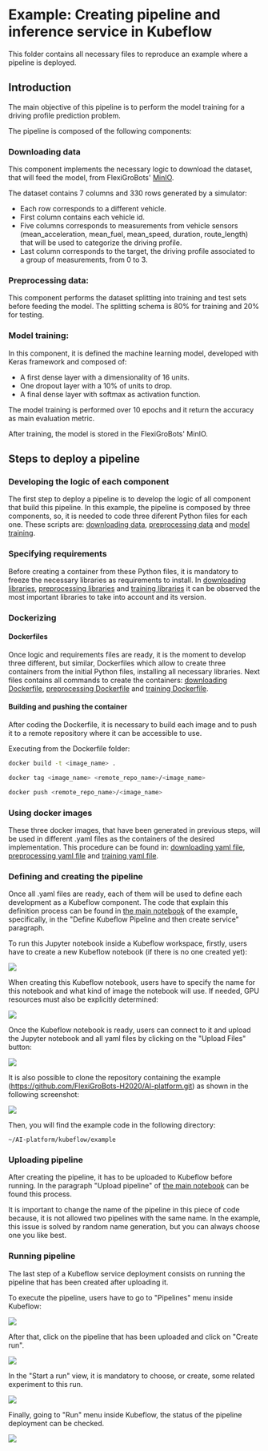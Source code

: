 # Example: Creating pipeline and inference service in Kubeflow

This folder contains all necessary files to reproduce an example where a pipeline is deployed.

## Introduction
The main objective of this pipeline is to perform the model training for a driving profile prediction problem. 

The pipeline is composed of the following components:

### Downloading data
This component implements the necessary logic to download the dataset, that will feed the model, from FlexiGroBots' [MinIO](https://minio.platform.flexigrobots-h2020.eu/).

The dataset contains 7 columns and 330 rows generated by a simulator:
* Each row corresponds to a different vehicle.
* First column contains each vehicle id.
* Five columns corresponds to measurements from vehicle sensors (mean_acceleration, mean_fuel, mean_speed, duration, route_length) that will be used to categorize the driving profile.
* Last column corresponds to the target, the driving profile associated to a group of measurements, from 0 to 3.

### Preprocessing data:
This component performs the dataset splitting into training and test sets before feeding the model. The splitting schema is 80% for training and 20% for testing.

### Model training:
In this component, it is defined the machine learning model, developed with Keras framework and composed of:
* A first dense layer with a dimensionality of 16 units.
* One dropout layer with a 10% of units to drop.
* A final dense layer with softmax as activation function. 

The model training is performed over 10 epochs and it return the accuracy as main evaluation metric.

After training, the model is stored in the FlexiGroBots' MinIO.

## Steps to deploy a pipeline

### Developing the logic of each component 
The first step to deploy a pipeline is to develop the logic of all component that build this pipeline. In this example, the pipeline is composed by three components, so, it is needed to code three diferent Python files for each one. These scripts are: [downloading data](/kubeflow/example/Download_data/download_data.py), [preprocessing data](/kubeflow/example/Preprocess_data/preprocess_data.py) and [model training](/kubeflow/example/Train_model/train_model.py).

### Specifying requirements
Before creating a container from these Python files, it is mandatory to freeze the necessary libraries as requirements to install. In [downloading libraries](/kubeflow/example/Download_data/requirements.txt), [preprocessing libraries](/kubeflow/example/Preprocess_data/requirements.txt) and [training libraries](/kubeflow/example/Train_model/requirements.txt) it can be observed the most important libraries to take into account and its version.

### Dockerizing

#### Dockerfiles
Once logic and requirements files are ready, it is the moment to develop three different, but similar, Dockerfiles which allow to create three containers from the initial Python files, installing all necessary libraries. Next files contains all commands to create the containers: [downloading Dockerfile](/kubeflow/example/Download_data/Dockerfile), [preprocessing Dockerfile](/kubeflow/example/Preprocess_data/Dockerfile) and [training Dockerfile](/kubeflow/example/Train_model/Dockerfile).

#### Building and pushing the container
After coding the Dockerfile, it is necessary to build each image and to push it to a remote repository where it can be accessible to use.

Executing from the Dockerfile folder:

```bash
docker build -t <image_name> .
```

```bash
docker tag <image_name> <remote_repo_name>/<image_name>
```

```bash
docker push <remote_repo_name>/<image_name>
```

### Using docker images
These three docker images, that have been generated in previous steps, will be used in different .yaml files as the containers of the desired implementation. This procedure can be found in: [downloading yaml file](/kubeflow/example/Download_data/download_data.yaml), [preprocessing yaml file](/kubeflow/example/Preprocess_data/preprocess_data.yaml) and [training yaml file](/kubeflow/example/Train_model/train_model.yaml).

### Defining and creating the pipeline
Once all .yaml files are ready, each of them will be used to define each development as a Kubeflow component. The code that explain this definition process can be found in [the main notebook](/kubeflow/example/demo-notebook.ipynb) of the example, specifically, in the "Define Kubeflow Pipeline and then create service" paragraph.

To run this Jupyter notebook inside a Kubeflow workspace, firstly, users have to create a new Kubeflow notebook (if there is no one created yet):

![](/kubeflow/example/pics/New_notebook.PNG)


When creating this Kubeflow notebook, users have to specify the name for this notebook and what kind of image the notebook will use.
If needed, GPU resources must also be explicitly determined:

![](/kubeflow/example/pics/Notebook_details.PNG)

Once the Kubeflow notebook is ready, users can connect to it and upload the Jupyter notebook and all yaml files by clicking on the "Upload Files" button:

![](/kubeflow/example/pics/Upload.PNG)

It is also possible to clone the repository containing the example (https://github.com/FlexiGroBots-H2020/AI-platform.git) as shown in the following screenshot:

![](/kubeflow/example/pics/Clone.PNG)

Then, you will find the example code in the following directory:

```
~/AI-platform/kubeflow/example
```

### Uploading pipeline
After creating the pipeline, it has to be uploaded to Kubeflow before running. In the paragraph "Upload pipeline" of [the main notebook](/kubeflow/example/demo-notebook.ipynb) can be found this process.

It is important to change the name of the pipeline in this piece of code because, it is not allowed two pipelines with the same name.
In the example, this issue is solved by random name generation,
but you can always choose one you like best.

### Running pipeline
The last step of a Kubeflow service deployment consists on running the pipeline that has been created after uploading it.

To execute the pipeline, users have to go to "Pipelines" menu inside Kubeflow:
 
 ![](/kubeflow/example/pics/Pipelines.PNG)
 
 After that, click on the pipeline that has been uploaded and click on "Create run".
 
![](/kubeflow/example/pics/Create_run.PNG)
 
 In the "Start a run" view, it is mandatory to choose, or create, some related experiment to this run.

 ![](/kubeflow/example/pics/Experiment.PNG)

Finally, going to "Run" menu inside Kubeflow, the status of the pipeline deployment can be checked.

 ![](/kubeflow/example/pics/Run.PNG)

